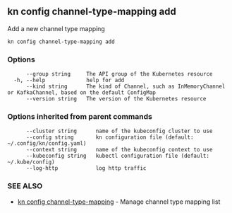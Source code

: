 ## kn config channel-type-mapping add

Add a new channel type mapping

```
kn config channel-type-mapping add
```

### Options

```
      --group string     The API group of the Kubernetes resource
  -h, --help             help for add
      --kind string      The kind of Channel, such as InMemoryChannel or KafkaChannel, based on the default ConfigMap
      --version string   The version of the Kubernetes resource
```

### Options inherited from parent commands

```
      --cluster string      name of the kubeconfig cluster to use
      --config string       kn configuration file (default: ~/.config/kn/config.yaml)
      --context string      name of the kubeconfig context to use
      --kubeconfig string   kubectl configuration file (default: ~/.kube/config)
      --log-http            log http traffic
```

### SEE ALSO

* [kn config channel-type-mapping](kn_config_channel-type-mapping.md)	 - Manage channel type mapping list

